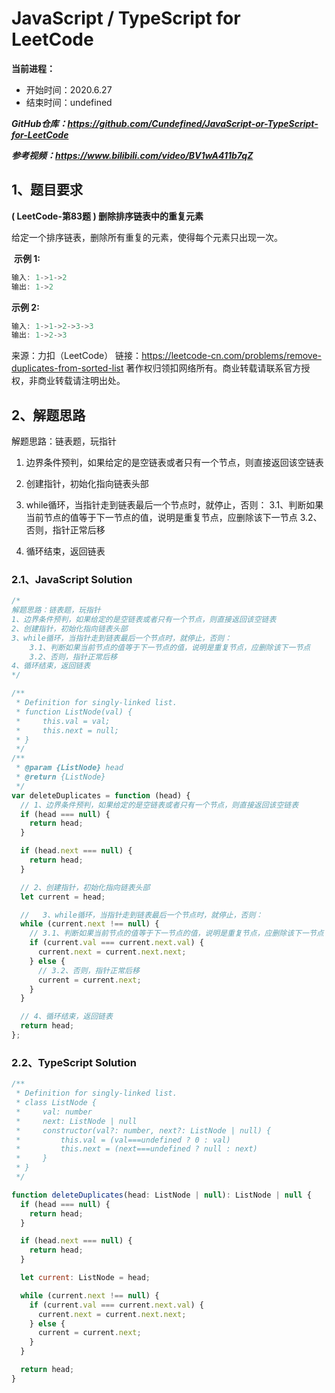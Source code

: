 ﻿# JavaScript / TypeScript for LeetCode 
**当前进程：**

 - 开始时间：2020.6.27 
 - 结束时间：undefined

***GitHub仓库：https://github.com/Cundefined/JavaScript-or-TypeScript-for-LeetCode***

***参考视频：https://www.bilibili.com/video/BV1wA411b7qZ***

## 1、题目要求
**( LeetCode-第83题 )  删除排序链表中的重复元素**
       
给定一个排序链表，删除所有重复的元素，使得每个元素只出现一次。


​	  **示例 1:**

```javascript
输入: 1->1->2
输出: 1->2
```
**示例 2:**
```javascript
输入: 1->1->2->3->3
输出: 1->2->3
```
来源：力扣（LeetCode）
链接：https://leetcode-cn.com/problems/remove-duplicates-from-sorted-list
著作权归领扣网络所有。商业转载请联系官方授权，非商业转载请注明出处。

## 2、解题思路
解题思路：链表题，玩指针
 1. 边界条件预判，如果给定的是空链表或者只有一个节点，则直接返回该空链表
 

 2. 创建指针，初始化指向链表头部
 	
 3. while循环，当指针走到链表最后一个节点时，就停止，否则：
 	3.1、判断如果当前节点的值等于下一节点的值，说明是重复节点，应删除该下一节点
    3.2、否则，指针正常后移
 5. 循环结束，返回链表

### 2.1、JavaScript Solution

```javascript
/*
解题思路：链表题，玩指针
1、边界条件预判，如果给定的是空链表或者只有一个节点，则直接返回该空链表
2、创建指针，初始化指向链表头部
3、while循环，当指针走到链表最后一个节点时，就停止，否则：
    3.1、判断如果当前节点的值等于下一节点的值，说明是重复节点，应删除该下一节点
    3.2、否则，指针正常后移
4、循环结束，返回链表
*/

/**
 * Definition for singly-linked list.
 * function ListNode(val) {
 *     this.val = val;
 *     this.next = null;
 * }
 */
/**
 * @param {ListNode} head
 * @return {ListNode}
 */
var deleteDuplicates = function (head) {
  // 1、边界条件预判，如果给定的是空链表或者只有一个节点，则直接返回该空链表
  if (head === null) {
    return head;
  }

  if (head.next === null) {
    return head;
  }

  // 2、创建指针，初始化指向链表头部
  let current = head;

  //   3、while循环，当指针走到链表最后一个节点时，就停止，否则：
  while (current.next !== null) {
    // 3.1、判断如果当前节点的值等于下一节点的值，说明是重复节点，应删除该下一节点
    if (current.val === current.next.val) {
      current.next = current.next.next;
    } else {
      // 3.2、否则，指针正常后移
      current = current.next;
    }
  }

  // 4、循环结束，返回链表
  return head;
};
```


### 2.2、TypeScript Solution

```javascript
/**
 * Definition for singly-linked list.
 * class ListNode {
 *     val: number
 *     next: ListNode | null
 *     constructor(val?: number, next?: ListNode | null) {
 *         this.val = (val===undefined ? 0 : val)
 *         this.next = (next===undefined ? null : next)
 *     }
 * }
 */

function deleteDuplicates(head: ListNode | null): ListNode | null {
  if (head === null) {
    return head;
  }

  if (head.next === null) {
    return head;
  }

  let current: ListNode = head;

  while (current.next !== null) {
    if (current.val === current.next.val) {
      current.next = current.next.next;
    } else {
      current = current.next;
    }
  }

  return head;
}

```

